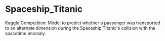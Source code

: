 # Spaceship_Titanic
Kaggle Competition: Model to predict whether a passenger was transported to an alternate dimension during the Spaceship Titanic's collision with the spacetime anomaly.
